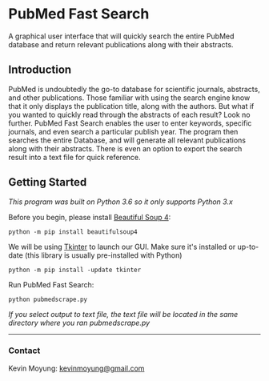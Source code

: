 # PubMed Fast Search
A graphical user interface that will quickly search the entire PubMed database and return relevant publications along with their abstracts.

## Introduction
PubMed is undoubtedly the go-to database for scientific journals, abstracts, and other publications. Those familiar with using the search engine know that it only displays the publication title, along with the authors. But what if you wanted to quickly read through the abstracts of each result? Look no further. PubMed Fast Search enables the user to enter keywords, specific journals, and even search a particular publish year. The program then searches the entire Database, and will generate all relevant publications along with their abstracts. There is even an option to export the search result into a text file for quick reference.

## Getting Started
*This program was built on Python 3.6 so it only supports Python 3.x*

Before you begin, please install [Beautiful Soup 4](https://www.crummy.com/software/BeautifulSoup/bs4/doc/):

`python -m pip install beautifulsoup4`

We will be using [Tkinter](https://wiki.python.org/moin/TkInter) to launch our GUI. Make sure it's installed or up-to-date (this library is usually pre-installed with Python)

`python -m pip install -update tkinter`

Run PubMed Fast Search:

`python pubmedscrape.py`

*If you select output to text file, the text file will be located in the same directory where you ran pubmedscrape.py*

* * *

### Contact
Kevin Moyung: kevinmoyung@gmail.com
